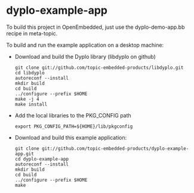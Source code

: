 dyplo-example-app
=================

To build this project in OpenEmbedded, just use the dyplo-demo-app.bb recipe in meta-topic.

To build and run the example application on a desktop machine:

- Download and build the Dyplo library (libdyplo on github)
  ````
  git clone git://github.com/topic-embedded-products/libdyplo.git
  cd libdyplo
  autoreconf --install
  mkdir build
  cd build
  ../configure --prefix $HOME
  make -j 4
  make install
  ````
- Add the local libraries to the PKG_CONFIG path
  ````  
  export PKG_CONFIG_PATH=${HOME}/lib/pkgconfig
  ````
- Download and build this example application:
  ````
  git clone git://github.com/topic-embedded-products/dyplo-example-app.git
  cd dyplo-example-app
  autoreconf --install
  mkdir build
  cd build
  ../configure --prefix $HOME
  make
  ````

